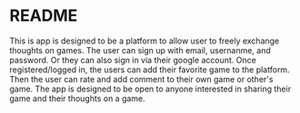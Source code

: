 # README
This is app is designed to be a platform to allow user to freely exchange thoughts on games. 
The user can sign up with email, usernanme, and password. Or they can also sign in via their
google account. Once registered/logged in, the users can add their favorite game to the platform.
Then the user can rate and add comment to their own game or other's game. The app is designed to 
be open to anyone interested in sharing their game and their thoughts on a game. 



